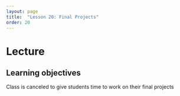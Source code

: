 ```yaml
---
layout: page
title:  "Lesson 20: Final Projects"
order: 20
---
```


# Lecture 

## Learning objectives

Class is canceled to give students time to work on their final projects


